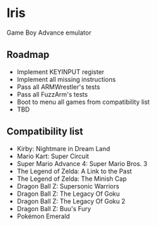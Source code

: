 # Iris

Game Boy Advance emulator

## Roadmap

- Implement KEYINPUT register
- Implement all missing instructions
- Pass all ARMWrestler's tests
- Pass all FuzzArm's tests
- Boot to menu all games from compatibility list
- TBD

## Compatibility list

- Kirby: Nightmare in Dream Land
- Mario Kart: Super Circuit
- Super Mario Advance 4: Super Mario Bros. 3
- The Legend of Zelda: A Link to the Past
- The Legend of Zelda: The Minish Cap
- Dragon Ball Z: Supersonic Warriors
- Dragon Ball Z: The Legacy Of Goku
- Dragon Ball Z: The Legacy Of Goku 2
- Dragon Ball Z: Buu's Fury
- Pokémon Emerald
